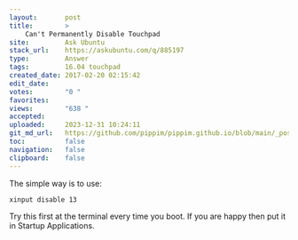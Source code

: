 ```yaml
---
layout:       post
title:        >
    Can't Permanently Disable Touchpad
site:         Ask Ubuntu
stack_url:    https://askubuntu.com/q/885197
type:         Answer
tags:         16.04 touchpad
created_date: 2017-02-20 02:15:42
edit_date:    
votes:        "0 "
favorites:    
views:        "638 "
accepted:     
uploaded:     2023-12-31 10:24:11
git_md_url:   https://github.com/pippim/pippim.github.io/blob/main/_posts/2017/2017-02-20-Can_t-Permanently-Disable-Touchpad.md
toc:          false
navigation:   false
clipboard:    false
---
```


The simple way is to use:

``` 
xinput disable 13
```

Try this first at the terminal every time you boot. If you are happy then put it in Startup Applications.
